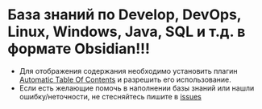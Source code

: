 # База знаний  по Develop, DevOps, Linux, Windows, Java, SQL и т.д. в формате Obsidian!!!

- Для отображения содержания необходимо установить плагин [Automatic Table Of Contents](obsidian://show-plugin?id=automatic-table-of-contents) и разрешить его использование.
- Если есть желающие помочь в наполнении базы знаний или нашли ошибку/неточности, не стесняйтесь пишите в [issues](https://github.com/s-n-alexeyev/Obsidian/issues)
